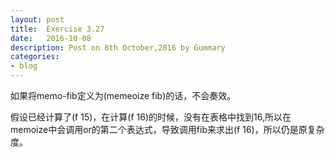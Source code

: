 ```yaml
---
layout: post
title:  Exercise 3.27
date:   2016-10-08
description: Post on 8th October,2016 by Gummary
categories:
- blog
---
```


如果将memo-fib定义为(memeoize fib)的话，不会奏效。

假设已经计算了(f 15)，在计算(f 16)的时候，没有在表格中找到16,所以在memoize中会调用or的第二个表达式，导致调用fib来求出(f 16)，所以仍是原复杂度。